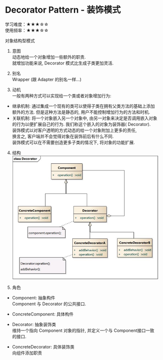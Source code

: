 # Decorator Pattern - 装饰模式 
学习难度：★★★☆☆  
使用频率：★★★☆☆  

对象结构型模式  


1. 意图  
动态地给一个对象增加一些额外的职责.  
就增加功能来说, Decorator 模式比生成子类更加灵活.  

2. 别名  
Wrapper (跟 Adapter 的别名一样...)

3. 动机  
一般有两种方式可以实现给一个类或者对象增加行为:
* 继承机制: 通过集成一个现有的类可以使得子类在拥有父类方法的基础上添加额外的方法. 
但是这种方法是静态的, 用户不能控制增加行为的方法和时机.  
* 关联机制: 将一个对象嵌入另一个对象中, 
由另一对象来决定是否调用嵌入对象的行为以便扩展自己的行为. 
我们称这个嵌入的对象为装饰器( Decorator).  
	装饰模式以对客户透明的方式动态的给一个对象附加上更多的责任,  
换言之, 客户端并不会觉得对象在装饰前后有什么不同.  
装饰模式可以在不需要创造更多子类的情况下, 将对象的功能扩展.  

4. 结构
![](../../../images/decorator.png)


5. 角色  
* Component: 抽象构件  
	Component 与 Decorator 的公共接口.  
* ConcreteComponent:  具体构件  
	  
* Decorator:  抽象装饰类  
	维持一个指向 Component 对象的指针, 
	并定义一个与 Component接口一致的接口.  
* ConcreteDecorator:  具体装饰类  
	向组件添加职责  
	 